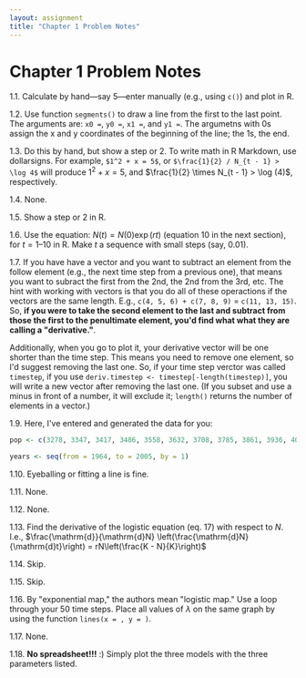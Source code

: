 ```yaml
---
layout: assignment
title: "Chapter 1 Problem Notes"
---
```


# Chapter 1 Problem Notes

1.1. Calculate by hand—say 5—enter manually (e.g., using `c()`) and plot in R.

1.2. Use function `segments()` to draw a line from the first to the last point. The arguments are: `x0 =`, `y0 =`, `x1 =`, and `y1 =`. The argumetns with 0s assign the x and y coordinates of the beginning of the line; the 1s, the end.

1.3. Do this by hand, but show a step or 2. To write math in R Markdown, use dollarsigns. For example,
`$1^2 + x = 5$`, or
`$\frac{1}{2} / N_{t - 1} > \log 4$`
will produce
$1^2 + x = 5$, and
$\frac{1}{2} \times N_{t - 1} > \log (4)$, respectively.

1.4. None.

1.5. Show a step or 2 in R.

1.6. Use the equation: $N(t) = N(0)\exp (rt)$ (equation 10 in the next section), for $t = 1–10$ in R. Make $t$ a sequence with small steps (say, 0.01).

1.7. If you have have a vector and you want to subtract an element from the follow element (e.g., the next time step from a previous one), that means you want to subract the first from the 2nd, the 2nd from the 3rd, etc. The hint with working with vectors is that you do all of these operactions if the vectors are the same length. E.g., `c(4, 5, 6) + c(7, 8, 9)` = `c(11, 13, 15)`. So, **if you were to take the second element to the last and subtract from those the first to the penultimate element, you'd find what what they are calling a "derivative."**.

Additionally, when you go to plot it, your derivative vector will be one shorter than the time step. This means you need to remove one element, so I'd suggest removing the last one. So, if your time step verctor was called `timestep`, if you use `deriv.timestep <- timestep[-length(timestep)]`, you will write a new vector after removing the last one. (If you subset and use a minus in front of a number, it will exclude it; `length()` returns the number of elements in a vector.)

1.9. Here, I've entered and generated the data for you:
```r
pop <- c(3278, 3347, 3417, 3486, 3558, 3632, 3708, 3785, 3861, 3936, 4011, 4084, 4156, 4226, 4298, 4372, 4447, 4522, 4601, 4682, 4762, 4844, 4927, 5013, 5099, 5185, 5273, 5357, 5440, 5521, 5601, 5681, 5762, 5840, 5918, 5995, 6072, 6147, 6222, 6297, 6373, 6449)

years <- seq(from = 1964, to = 2005, by = 1)
```

1.10. Eyeballing or fitting a line is fine.

1.11. None.

1.12. None.

1.13. Find the derivative of the logistic equation (eq. 17) with respect to $N$. I.e., $\frac{\mathrm{d}}{\mathrm{d}N} \left(\frac{\mathrm{d}N}{\mathrm{d}t}\right) = rN\left(\frac{K - N}{K}\right)$

1.14. Skip.

1.15. Skip.

1.16. By "exponential map," the authors mean "logistic map." Use a loop through your 50 time steps. Place all values of $\lambda$ on the same graph by using the function `lines(x = , y = )`.

1.17. None.

1.18. **No spreadsheet!!!** :) Simply plot the three models with the three parameters listed.